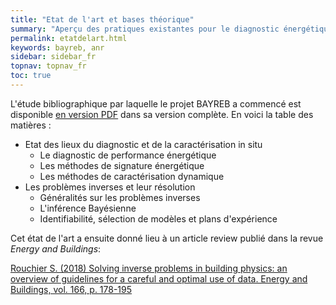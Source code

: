```yaml
---
title: "Etat de l'art et bases théorique"
summary: "Aperçu des pratiques existantes pour le diagnostic énergétique, et revue bibliographique des problématiques inhérentes aux problèmes inverses"
permalink: etatdelart.html
keywords: bayreb, anr
sidebar: sidebar_fr
topnav: topnav_fr
toc: true
---
```


L'étude bibliographique par laquelle le projet BAYREB a commencé est disponible [en version PDF](https://github.com/locie/bayreb/blob/master/Reports/Livrable%20A1%20-%20etat%20des%20lieux.pdf) dans sa version complète. En voici la table des matières :

* Etat des lieux du diagnostic et de la caractérisation in situ
  * Le diagnostic de performance énergétique
  * Les méthodes de signature énergétique
  * Les méthodes de caractérisation dynamique
* Les problèmes inverses et leur résolution
  * Généralités sur les problèmes inverses
  * L'inférence Bayésienne
  * Identifiabilité, sélection de modèles et plans d'expérience

Cet état de l'art a ensuite donné lieu à un article review publié dans la revue *Energy and Buildings*:

[Rouchier S. (2018) Solving inverse problems in building physics: an overview of guidelines for a careful and optimal use of data. Energy and Buildings, vol. 166, p. 178-195](https://www.sciencedirect.com/science/article/pii/S0378778817317942)
